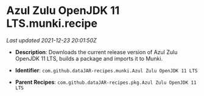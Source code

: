 # Azul Zulu OpenJDK 11 LTS.munki.recipe

_Last updated 2021-12-23 20:01:50Z_

- **Description**: Downloads the current release version of Azul Zulu OpenJDK 11 LTS, builds a package and imports it to Munki.

- **Identifier**: `com.github.dataJAR-recipes.munki.Azul Zulu OpenJDK 11 LTS`

- **Parent Recipes**: `com.github.dataJAR-recipes.pkg.Azul Zulu OpenJDK 11 LTS`
